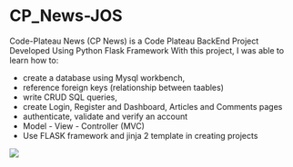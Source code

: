 # CP_News-JOS
Code-Plateau News (CP News) is a Code Plateau BackEnd Project Developed Using Python Flask Framework
With this project, I was able to learn how to:
  * create a database using Mysql workbench, 
  * reference foreign keys (relationship between taables)
  * write CRUD SQL queries,
  * create Login, Register and Dashboard, Articles and Comments pages
  * authenticate, validate and verify an account
  * Model - View - Controller (MVC)
  * Use FLASK framework and jinja 2 template in creating projects
<img src="/home/megzy/Pictures/screen0.png">

